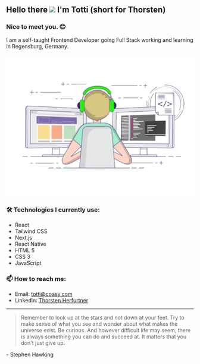 ## Hello there <img src="https://media.giphy.com/media/hvRJCLFzcasrR4ia7z/giphy.gif" width="30px"> I'm Totti (short for Thorsten)

### Nice to meet you. :blush:

I am a self-taught Frontend Developer going Full Stack working and learning in Regensburg, Germany.

<a href="https://giphy.com/gifs/SWoSkN6DxTszqIKEqv?utm_source=media-link&utm_medium=landing&utm_campaign=Media%20Links&utm_term=" target="_blank" style="display: block">
<img src="./assets/coder-gif.webp" alt="Coder GIF" style="max-width: 100%;" >
</a>

### 🛠️ Technologies I currently use:

- React
- Tailwind CSS
- Next.js
- React Native
- HTML 5
- CSS 3
- JavaScript

### 📫 How to reach me:

<!--
- Website: [maximousblk.me](https://maximousblk.me/)
-->

- Email: [totti@coasy.com](mailto:totti@coasy.com)
- LinkedIn: [Thorsten Herfurtner](https://www.linkedin.com/in/thorsten-herfurtner-a99246215/)

---

> Remember to look up at the stars and not down at your feet. Try to make sense of what you see and wonder about what makes the universe exist. Be curious. And however difficult life may seem, there is always something you can do and succeed at.
> It matters that you don't just give up.

\- Stephen Hawking

<!--
**totti-rdz/totti-rdz** is a ✨ _special_ ✨ repository because its `README.md` (this file) appears on your GitHub profile.

Here are some ideas to get you started:

- 🔭 I’m currently working on ...
- 🌱 I’m currently learning ...
- 👯 I’m looking to collaborate on ...
- 🤔 I’m looking for help with ...
- 💬 Ask me about ...
- 📫 How to reach me: ...
- 😄 Pronouns: ...
- ⚡ Fun fact: ...
-->
